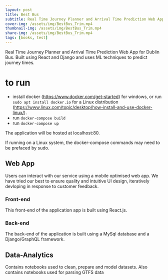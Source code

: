 ```yaml
---
layout: post
title: Best Bus
subtitle: Real Time Journey Planner and Arrival Time Prediction Web App
cover-img: /assets/img/BestBus_Trim.mp4
thumbnail-img: /assets/img/BestBus_Trim.mp4
share-img: /assets/img/BestBus_Trim.mp4
tags: [books, test]
---
```


Real Time Journey Planner and Arrival Time Prediction Web App for Dublin Bus. 
Built using React and Django and uses ML techniques to predict journey times.


# to run
- install docker (https://www.docker.com/get-started) for windows, or run `sudo apt install docker.io` for a Linux distribution (https://www.linux.com/topic/desktop/how-install-and-use-docker-linux/).
- run `docker-compose build`
- run `docker-compose up`

The application will be hosted at localhost:80.

If running on a Linux system, the docker-compose commands may need to be prefaced by sudo. 

## Web App
Users can interact with our service using a mobile optimised web app. We have tried our best to ensure quality and intuitive UI design, iteratively devloping in response to customer feedback.

### Front-end
This front-end of the application app is built using React.js.

### Back-end
The back-end of the application is built using a MySql database and a Django/GraphQL framework.

## Data-Analytics
Contains notebooks used to clean, prepare and model datasets. Also contains notebooks used for parsing GTFS data
